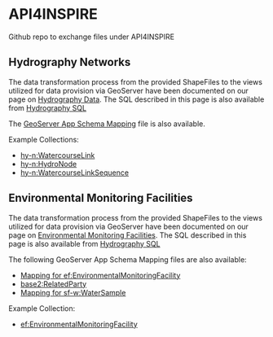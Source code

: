 # API4INSPIRE
Github repo to exchange files under API4INSPIRE

## Hydrography Networks

The data transformation process from the provided ShapeFiles to the views utilized for data provision via GeoServer have been documented on our page on [Hydrography Data](https://github.com/INSIDE-information-systems/API4INSPIRE/blob/master/Hydrography_Network_Data.md). The SQL described in this page is also available from [Hydrography SQL](https://github.com/INSIDE-information-systems/API4INSPIRE/blob/master/sql/Hydrography.sql)

The [GeoServer App Schema Mapping](https://github.com/INSIDE-information-systems/API4INSPIRE/blob/master/AppSchemaMapping/MappingHYN.xml) file is also available.

Example Collections: 
* [hy-n:WatercourseLink](http://service.datacove.eu/geoserver/ogc/features/collections/hy-n:WatercourseLink/items?f=application%2Fgeo%2Bjson&limit=50)
* [hy-n:HydroNode](http://service.datacove.eu/geoserver/ogc/features/collections/hy-n:HydroNode/items?f=application%2Fgeo%2Bjson&limit=50)
* [hy-n:WatercourseLinkSequence](http://service.datacove.eu/geoserver/ogc/features/collections/hy-n:WatercourseLinkSequence/items?f=application%2Fgeo%2Bjson&limit=50)

## Environmental Monitoring Facilities

The data transformation process from the provided ShapeFiles to the views utilized for data provision via GeoServer have been documented on our page on [Environmental Monitoring Facilities](https://github.com/INSIDE-information-systems/API4INSPIRE/blob/master/EnvironmentalMonitoringFacility_Data.md). The SQL described in this page is also available from [Hydrography SQL](https://github.com/INSIDE-information-systems/API4INSPIRE/blob/master/sql/EF.sql)

The following GeoServer App Schema Mapping files are also available:
* [Mapping for ef:EnvironmentalMonitoringFacility](https://github.com/INSIDE-information-systems/API4INSPIRE/blob/master/AppSchemaMapping/MappingEF.xml)
* [base2:RelatedParty](https://github.com/INSIDE-information-systems/API4INSPIRE/blob/master/AppSchemaMapping/MappingBS.xml)
* [Mapping for sf-w:WaterSample](https://github.com/INSIDE-information-systems/API4INSPIRE/blob/master/AppSchemaMapping/MappingSF-W.xml)

Example Collection: 
* [ef:EnvironmentalMonitoringFacility](http://service.datacove.eu/geoserver/ogc/features/collections/ef:EnvironmentalMonitoringFacility/items?f=application%2Fgeo%2Bjson&limit=50)
